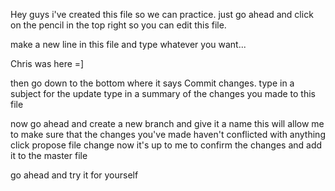 Hey guys i've created this file so we can practice.
just go ahead and click on the pencil in the top right so you can edit this file.

make a new line in this file and type whatever you want...

Chris was here =]

then go down to the bottom where it says Commit changes.
type in a subject for the update
type in a summary of the changes you made to this file

now go ahead and create a new branch and give it a name
this will allow me to make sure that the changes you've made haven't conflicted with anything
click propose file change
now it's up to me to confirm the changes and add it to the master file

go ahead and try it for yourself
